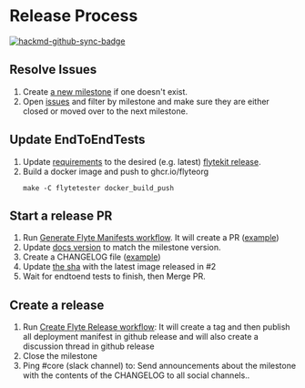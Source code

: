 # Release Process

[![hackmd-github-sync-badge](https://hackmd.io/sVOAyv6LTwiQllQUctxP1w/badge)](https://hackmd.io/sVOAyv6LTwiQllQUctxP1w)

## Resolve Issues
1. Create [a new milestone](https://github.com/flyteorg/flyte/milestones) if one doesn't exist.
1. Open [issues](https://github.com/flyteorg/flyte/issues) and filter by milestone and make sure they are either closed or moved over to the next milestone.
## Update EndToEndTests
1. Update [requirements](https://github.com/flyteorg/flytetools/blob/master/flytetester/requirements.txt#L1) to the desired (e.g. latest) [flytekit release](https://github.com/flyteorg/flytekit/releases).
1. Build a docker image and push to ghcr.io/flyteorg
   ```prompt
   make -C flytetester docker_build_push
   ```
## Start a release PR
1. Run [Generate Flyte Manifests workflow](https://github.com/flyteorg/flyte/actions/workflows/generate-flyte-manifest.yml). It will create a PR ([example](https://github.com/flyteorg/flyte/pull/888))
1. Update [docs version](https://github.com/flyteorg/flyte/blob/master/rsts/conf.py#L28) to match the milestone version.
1. Create a CHANGELOG file ([example](https://github.com/flyteorg/flyte/pull/888/files#diff-0c33dda4ecbd7e1116ddce683b5e143d85b22e43223ca258ecc571fb3b240a57))
1. Update [the sha](https://github.com/flyteorg/flyte/blob/master/end2end/tests/endtoend.yaml#L14) with the latest image released in #2
1. Wait for endtoend tests to finish, then Merge PR.
## Create a release
1. Run [Create Flyte Release workflow](https://github.com/flyteorg/flyte/actions/workflows/create-release.yml):
   It will create a tag and then publish all deployment manifest in github release and will also create a discussion thread in github release 
1. Close the milestone
1. Ping #core (slack channel) to: Send announcements about the milestone with the contents of the CHANGELOG to all social channels..
